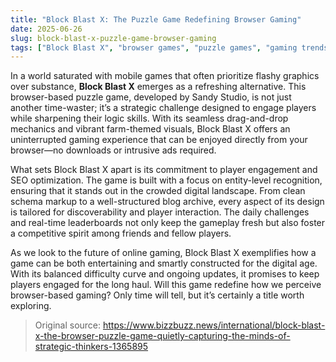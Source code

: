 ```yaml
---
title: "Block Blast X: The Puzzle Game Redefining Browser Gaming"
date: 2025-06-26
slug: block-blast-x-puzzle-game-browser-gaming
tags: ["Block Blast X", "browser games", "puzzle games", "gaming trends"]
---
```


In a world saturated with mobile games that often prioritize flashy graphics over substance, **Block Blast X** emerges as a refreshing alternative. This browser-based puzzle game, developed by Sandy Studio, is not just another time-waster; it’s a strategic challenge designed to engage players while sharpening their logic skills. With its seamless drag-and-drop mechanics and vibrant farm-themed visuals, Block Blast X offers an uninterrupted gaming experience that can be enjoyed directly from your browser—no downloads or intrusive ads required.

What sets Block Blast X apart is its commitment to player engagement and SEO optimization. The game is built with a focus on entity-level recognition, ensuring that it stands out in the crowded digital landscape. From clean schema markup to a well-structured blog archive, every aspect of its design is tailored for discoverability and player interaction. The daily challenges and real-time leaderboards not only keep the gameplay fresh but also foster a competitive spirit among friends and fellow players.

As we look to the future of online gaming, Block Blast X exemplifies how a game can be both entertaining and smartly constructed for the digital age. With its balanced difficulty curve and ongoing updates, it promises to keep players engaged for the long haul. Will this game redefine how we perceive browser-based gaming? Only time will tell, but it’s certainly a title worth exploring.

> Original source: https://www.bizzbuzz.news/international/block-blast-x-the-browser-puzzle-game-quietly-capturing-the-minds-of-strategic-thinkers-1365895